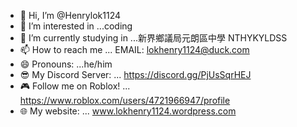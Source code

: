- 👋 Hi, I’m @Henrylok1124
- 👀 I’m interested in ...coding
- 🌱 I’m currently studying in ...新界鄉議局元朗區中學 NTHYKYLDSS
- 📫 How to reach me ... EMAIL: lokhenry1124@duck.com 
- 😄 Pronouns: ...he/him
- 😎 My Discord Server: ... https://discord.gg/PjUsSqrHEJ
- 🎮 Follow me on Roblox! ... https://www.roblox.com/users/4721966947/profile
- 🌐 My website: ... www.lokhenry1124.wordpress.com
<!---
Henrylok1124/Henrylok1124 is a ✨ special ✨ repository because its `README.md` (this file) appears on your GitHub profile.
You can click the Preview link to take a look at your changes.
--->
